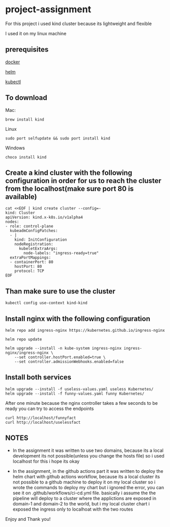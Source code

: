 # project-assignment
For this project i used kind cluster because its lightweight and flexible

I used it on my linux machine

## prerequisites
[docker](https://docs.docker.com/engine/install/)

[helm](https://helm.sh/docs/intro/install/)

[kubectl](https://kubernetes.io/docs/tasks/tools/)

## To download 

Mac:

```
brew install kind
```

Linux
```
sudo port selfupdate && sudo port install kind
```

Windows
```
choco install kind
```

## Create a kind cluster with the following configuration in order for us to reach the cluster from the localhost(make sure port 80 is available)
```
cat <<EOF | kind create cluster --config=-
kind: Cluster
apiVersion: kind.x-k8s.io/v1alpha4
nodes:
- role: control-plane
  kubeadmConfigPatches:
  - |
    kind: InitConfiguration
    nodeRegistration:
      kubeletExtraArgs:
        node-labels: "ingress-ready=true"
  extraPortMappings:
  - containerPort: 80
    hostPort: 80
    protocol: TCP
EOF
```


## Than make sure to use the cluster
```
kubectl config use-context kind-kind
```


## Install nginx with the following configuration
```
helm repo add ingress-nginx https://kubernetes.github.io/ingress-nginx

helm repo update

helm upgrade --install -n kube-system ingress-nginx ingress-nginx/ingress-nginx \
    --set controller.hostPort.enabled=true \
    --set controller.admissionWebhooks.enabled=false
```


## Install both services
```
helm upgrade --install -f useless-values.yaml useless Kubernetes/
helm upgrade --install -f funny-values.yaml funny Kubernetes/
```

After one minute because the nginx controller takes a few seconds to be ready you can try to access the endpoints

```
curl http://localhost/funnyfact
curl http://localhost/uselessfact
```


## NOTES

- In the assignment it was written to use two domains, because its a local development its not possible(unless you change the hosts file) so i used localhost for this i hope its okay

- In the assignment, in the github actions part it was written to deploy the helm chart with github actions workflow, because its a local cluster its not possible to a github machine to deploy it on my local cluster so i wrote the commands to deploy my chart but i ignored the error, you can see it on .github/workflows/ci-cd.yml file.
  basically i assume the the pipeline will deploy to a cluster where the applictions are exposed in domain-1 and domain-2 to the world, but i my local cluster chart i exposed the ingress only to localhoat with the two routes


Enjoy and Thank you!